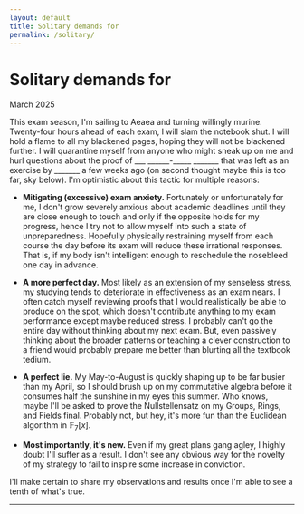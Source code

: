 ```yaml
---
layout: default
title: Solitary demands for
permalink: /solitary/
---
```


# Solitary demands for
<p class="date">March 2025</p>
This exam season, I'm sailing to Aeaea and turning willingly murine. Twenty-four hours ahead of each exam, I will slam the notebook shut. I will hold a flame to all my blackened pages, hoping they will not be blackened further. I will quarantine myself from anyone who might sneak up on me and hurl questions about the proof of &lowbar;&lowbar;&lowbar; &lowbar;&lowbar;&lowbar;&lowbar;&lowbar;&lowbar;-&lowbar;&lowbar;&lowbar;&lowbar;&lowbar; &lowbar;&lowbar;&lowbar;&lowbar;&lowbar;&lowbar;&lowbar; that was left as an exercise by &lowbar;&lowbar;&lowbar;&lowbar;&lowbar;&lowbar;&lowbar; a few weeks ago (on second thought maybe this is too far, sky below). I'm optimistic about this tactic for multiple reasons:

* **Mitigating (excessive) exam anxiety.** Fortunately or unfortunately for me, I don't grow severely anxious about academic deadlines until they are close enough to touch and only if the opposite holds for my progress, hence I try not to allow myself into such a state of unpreparedness. Hopefully physically restraining myself from each course the day before its exam will reduce these irrational responses. That is, if my body isn't intelligent enough to reschedule the nosebleed one day in advance.

* **A more perfect day.** Most likely as an extension of my senseless stress, my studying tends to deteriorate in effectiveness as an exam nears. I often catch myself reviewing proofs that I would realistically be able to produce on the spot, which doesn't contribute anything to my exam performance except maybe reduced stress. I probably can't go the entire day without thinking about my next exam. But, even passively thinking about the broader patterns or teaching a clever construction to a friend would probably prepare me better than blurting all the textbook tedium.

* **A perfect lie.** My May-to-August is quickly shaping up to be far busier than my April, so I should brush up on my commutative algebra before it consumes half the sunshine in my eyes this summer. Who knows, maybe I'll be asked to prove the Nullstellensatz on my Groups, Rings, and Fields final. Probably not, but hey, it's more fun than the Euclidean algorithm in $\mathbb{F}_7[x]$.

* **Most importantly, it's new.** Even if my great plans gang agley, I highly doubt I'll suffer as a result. I don't see any obvious way for the novelty of my strategy to fail to inspire some increase in conviction.

I'll make certain to share my observations and results once I'm able to see a tenth of what's true.

---